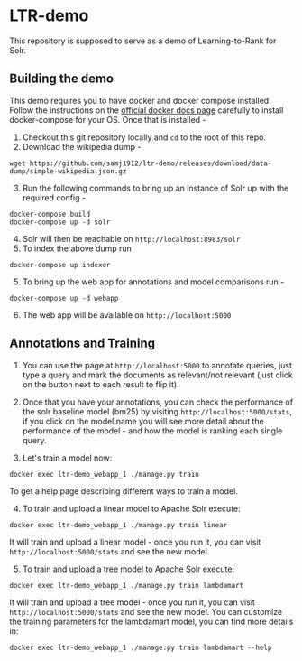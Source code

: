 # LTR-demo

This repository is supposed to serve as a demo of Learning-to-Rank for Solr.

## Building the demo

This demo requires you to have docker and docker compose installed. Follow the instructions on the
[official docker docs page](https://docs.docker.com/compose/install/) carefully to install docker-compose
for your OS. Once that is installed -

1. Checkout this git repository locally and `cd` to the root of this repo.
2. Download the wikipedia dump -
```
wget https://github.com/samj1912/ltr-demo/releases/download/data-dump/simple-wikipedia.json.gz
```
3. Run the following commands to bring up an instance of Solr up with the required config -
```
docker-compose build
docker-compose up -d solr
```
4. Solr will then be reachable on `http://localhost:8983/solr`
4. To index the above dump run
```
docker-compose up indexer
```
5. To bring up the web app for annotations and model comparisons run -
```
docker-compose up -d webapp
```
6. The web app will be available on `http://localhost:5000`

## Annotations and Training

1. You can use the page at `http://localhost:5000` to annotate queries, just type a query and mark the documents as relevant/not relevant (just click on the button next to each result to flip it).

2. Once that you have your annotations, you can check the performance of the solr baseline model (bm25) by visiting `http://localhost:5000/stats`, if you click on the model name you will see more detail about the performance of the model - and how the model is ranking each single query. 

3. Let's train a model now: 
```
docker exec ltr-demo_webapp_1 ./manage.py train 
```
To get a help page describing different ways to train a model. 

4. To train and upload a linear model to Apache Solr execute: 
```
docker exec ltr-demo_webapp_1 ./manage.py train linear
```
It will train and upload a linear model - once you run it, you can visit `http://localhost:5000/stats` and see the new model. 

5. To train and upload a tree model to Apache Solr execute: 
```
docker exec ltr-demo_webapp_1 ./manage.py train lambdamart 
```
It will train and upload a tree model - once you run it, you can visit `http://localhost:5000/stats` and see the new model. 
You can customize the training parameters for the lambdamart model, you can find more details in:

```
docker exec ltr-demo_webapp_1 ./manage.py train lambdamart --help
```

